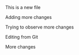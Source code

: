 This is a new file

Adding more changes

Trying to observe more changes

Editing from Git

More changes
